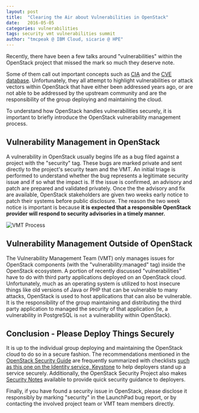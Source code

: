 ```yaml
---
layout: post
title:  "Clearing the Air about Vulnerabilities in OpenStack"
date:   2016-05-05
categories: vulnerabilities
tags: security vmt vulnerabilities summit
author: "tmcpeak @ IBM Cloud, sicarie @ HPE"
---
```


Recently, there have been a few talks around "vulnerabilities" within
the OpenStack project that missed the mark so much they deserve note.

Some of them call out important concepts such as
[CIA](https://en.wikipedia.org/wiki/Information_security#Key_concepts)
and the [CVE database](https://cve.mitre.org/). Unfortunately, they all
attempt to highlight vulnerabilities or attack vectors within OpenStack
that have either been addressed years ago, or are not able to be addressed
by the upstream community and are the responsibility of the group
deploying and maintaining the cloud.

To understand how OpenStack handles vulnerabilities securely, it is
important to briefly introduce the OpenStack vulnerability management
process.

## Vulnerability Management in OpenStack
A vulnerability in OpenStack usually begins life as a bug filed against
a project with the "security" tag.  These bugs are marked private and sent
directly to the project's security team and the VMT.  An initial triage is
performed to understand whether the bug represents a legitimate security issue
and if so what the impact is.  If the issue is confirmed, an advisory and patch
are prepared and validated privately.  Once the the advisory and fix are
available, OpenStack stakeholders are given two weeks early notice to patch
their systems before public disclosure.  The reason the two week notice is
important is because **it is expected that a responsible OpenStack provider
will respond to security advisories in a timely manner.**

![VMT Process](https://security.openstack.org/_images/vmt-process.png)


## Vulnerability Management Outside of OpenStack
The Vulnerability Management Team (VMT) only manages issues for OpenStack
components (with the "vulnerability:managed" tag) inside the OpenStack ecosystem.
A portion of recently discussed "vulnerabilities" have to do with third party
applications deployed on an OpenStack cloud. Unfortunately, much as an
operating system is utilized to host insecure things like old versions of
Java or PHP that can be vulnerable to many attacks, OpenStack is used to
host applications that can also be vulnerable. It is the responsibility of
the group maintaining and distributing the third party application to managed
the security of that application (ie, a vulnerability in PostgreSQL is `not`
a vulnerability within OpenStack).


## Conclusion - Please Deploy Things Securely
It is up to the individual group deploying and maintaining the OpenStack cloud
to do so in a secure fashion. The recommendations mentioned in the
[OpenStack Security Guide](http://docs.openstack.org/security-guide/) are
frequently summarized with checklists [such as this one on the Identity service,
Keystone](http://docs.openstack.org/security-guide/identity/checklist.html) to
help deployers stand up a service securely.  Additionally, the OpenStack Security
Project also makes [Security Notes](https://wiki.openstack.org/wiki/Security_Notes)
available to provide quick security guidance to deployers.

Finally, if you have found a security issue in OpenStack, please disclose it
responsibly by marking "security" in the LaunchPad bug report, or by contacting
the involved project team or VMT team members directly.

